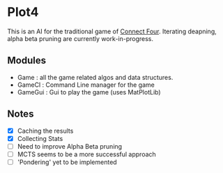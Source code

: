 # Plot4
This is an AI for the traditional game of [Connect Four].
Iterating deapning, alpha beta pruning are currently work-in-progress.

## Modules
 * Game : all the game related algos and data structures.
 * GameCl : Command Line manager for the game
 * GameGui : Gui to play the game (uses MatPlotLib)

## Notes
 * [x] Caching the results
 * [x] Collecting Stats
 * [ ] Need to improve Alpha Beta pruning
 * [ ] MCTS seems to be a more successful approach
 * [ ] 'Pondering' yet to be implemented

[Connect Four]:https://en.wikipedia.org/wiki/Connect_Four

